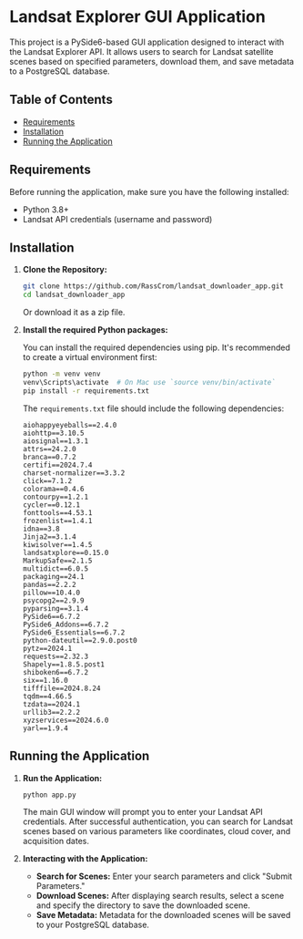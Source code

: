 # Landsat Explorer GUI Application

This project is a PySide6-based GUI application designed to interact with the Landsat Explorer API. It allows users to search for Landsat satellite scenes based on specified parameters, download them, and save metadata to a PostgreSQL database.

## Table of Contents

- [Requirements](#requirements)
- [Installation](#installation)
- [Running the Application](#running-the-application)

## Requirements

Before running the application, make sure you have the following installed:

- Python 3.8+
- Landsat API credentials (username and password)

## Installation

1. **Clone the Repository:**

    ```bash
    git clone https://github.com/RassCrom/landsat_downloader_app.git
    cd landsat_downloader_app
    ```

    Or download it as a zip file.

2. **Install the required Python packages:**

    You can install the required dependencies using pip. It's recommended to create a virtual environment first:

    ```bash
    python -m venv venv
    venv\Scripts\activate  # On Mac use `source venv/bin/activate`
    pip install -r requirements.txt
    ```

    The `requirements.txt` file should include the following dependencies:

    ```text
    aiohappyeyeballs==2.4.0
    aiohttp==3.10.5
    aiosignal==1.3.1
    attrs==24.2.0
    branca==0.7.2
    certifi==2024.7.4
    charset-normalizer==3.3.2
    click==7.1.2
    colorama==0.4.6
    contourpy==1.2.1
    cycler==0.12.1
    fonttools==4.53.1
    frozenlist==1.4.1
    idna==3.8
    Jinja2==3.1.4
    kiwisolver==1.4.5
    landsatxplore==0.15.0
    MarkupSafe==2.1.5
    multidict==6.0.5
    packaging==24.1
    pandas==2.2.2
    pillow==10.4.0
    psycopg2==2.9.9
    pyparsing==3.1.4
    PySide6==6.7.2
    PySide6_Addons==6.7.2
    PySide6_Essentials==6.7.2
    python-dateutil==2.9.0.post0
    pytz==2024.1
    requests==2.32.3
    Shapely==1.8.5.post1
    shiboken6==6.7.2
    six==1.16.0
    tifffile==2024.8.24
    tqdm==4.66.5
    tzdata==2024.1
    urllib3==2.2.2
    xyzservices==2024.6.0
    yarl==1.9.4
    ```

## Running the Application

1. **Run the Application:**

    ```bash
    python app.py
    ```

    The main GUI window will prompt you to enter your Landsat API credentials. After successful authentication, you can search for Landsat scenes based on various parameters like coordinates, cloud cover, and acquisition dates.

2. **Interacting with the Application:**

    - **Search for Scenes:** Enter your search parameters and click "Submit Parameters."
    - **Download Scenes:** After displaying search results, select a scene and specify the directory to save the downloaded scene.
    - **Save Metadata:** Metadata for the downloaded scenes will be saved to your PostgreSQL database.
